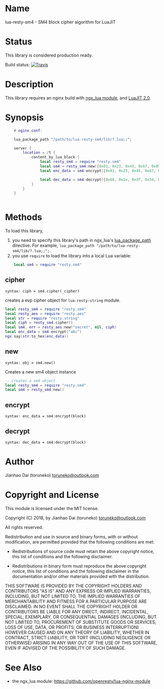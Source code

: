 Name
=============

lua-resty-sm4 - SM4 block cipher algorithm for LuaJIT

Status
======

This library is considered production ready.

Build status: [![Travis](https://travis-ci.org/toruneko/lua-resty-sm4.svg?branch=master)](https://travis-ci.org/toruneko/lua-resty-sm4)

Description
===========

This library requires an nginx build with [ngx_lua module](https://github.com/openresty/lua-nginx-module), and [LuaJIT 2.0](http://luajit.org/luajit.html).

Synopsis
========

```lua
    # nginx.conf:

    lua_package_path "/path/to/lua-resty-sm4/lib/?.lua;;";

    server {
        location = /t {
            content_by_lua_block {
                local resty_sm4 = require "resty.sm4"
                local sm4 = resty_sm4:new({0x01, 0x23, 0x45, 0x67, 0x89, 0xAB, 0xCD, 0xEF, 0xFE, 0xDC, 0xBA, 0x98, 0x76, 0x54, 0x32, 0x10})
                local enc_data = sm4:encrypt({0x01, 0x23, 0x45, 0x67, 0x89, 0xAB, 0xCD, 0xEF, 0xFE, 0xDC, 0xBA, 0x98, 0x76, 0x54, 0x32, 0x10})

                local dec_data = sm4:decrypt({0x68, 0x1e, 0xdf, 0x34, 0xd2, 0x06, 0x96, 0x5e, 0x86, 0xb3, 0xe9, 0x4f, 0x53, 0x6e, 0x42, 0x46})
            }
        }
    }
    
```

Methods
=======

To load this library,

1. you need to specify this library's path in ngx_lua's [lua_package_path](https://github.com/openresty/lua-nginx-module#lua_package_path) directive. For example, `lua_package_path "/path/to/lua-resty-sm4/lib/?.lua;;";`.
2. you use `require` to load the library into a local Lua variable:

```lua
    local sm4 = require "resty.sm4"
```

cipher
------
`syntax: ciph = sm4.cipher(_cipher)`

creates a evp cipher object for `lua-resty-string` module.

```lua
local resty_sm4 = require "resty.sm4"
local resty_aes = require "resty.aes"
local str = require "resty.string"
local ciph = resty_sm4.cipher()
local sm4, err = resty_aes:new("secret", nil, ciph)
local enc_data = sm4:encrypt("abc")
ngx.say(str.to_hex(enc_data))

```

new
---
`syntax: obj = sm4.new()`

Creates a new sm4 object instance


```lua
-- creates a sm4 object
local resty_sm4 = require "resty.sm4"
local sm4 = resty_sm4:new()
```

encrypt
----
`syntax: enc_data = sm4:encrypt(block)`

decrypt
------
`syntax: dec_data = sm4:decrypt(block)`


Author
======

Jianhao Dai (toruneko) <toruneko@outlook.com>


Copyright and License
=====================

This module is licensed under the MIT license.

Copyright (C) 2018, by Jianhao Dai (toruneko) <toruneko@outlook.com>

All rights reserved.

Redistribution and use in source and binary forms, with or without modification, are permitted provided that the following conditions are met:

* Redistributions of source code must retain the above copyright notice, this list of conditions and the following disclaimer.

* Redistributions in binary form must reproduce the above copyright notice, this list of conditions and the following disclaimer in the documentation and/or other materials provided with the distribution.

THIS SOFTWARE IS PROVIDED BY THE COPYRIGHT HOLDERS AND CONTRIBUTORS "AS IS" AND ANY EXPRESS OR IMPLIED WARRANTIES, INCLUDING, BUT NOT LIMITED TO, THE IMPLIED WARRANTIES OF MERCHANTABILITY AND FITNESS FOR A PARTICULAR PURPOSE ARE DISCLAIMED. IN NO EVENT SHALL THE COPYRIGHT HOLDER OR CONTRIBUTORS BE LIABLE FOR ANY DIRECT, INDIRECT, INCIDENTAL, SPECIAL, EXEMPLARY, OR CONSEQUENTIAL DAMAGES (INCLUDING, BUT NOT LIMITED TO, PROCUREMENT OF SUBSTITUTE GOODS OR SERVICES; LOSS OF USE, DATA, OR PROFITS; OR BUSINESS INTERRUPTION) HOWEVER CAUSED AND ON ANY THEORY OF LIABILITY, WHETHER IN CONTRACT, STRICT LIABILITY, OR TORT (INCLUDING NEGLIGENCE OR OTHERWISE) ARISING IN ANY WAY OUT OF THE USE OF THIS SOFTWARE, EVEN IF ADVISED OF THE POSSIBILITY OF SUCH DAMAGE.


See Also
========
* the ngx_lua module: https://github.com/openresty/lua-nginx-module